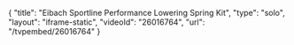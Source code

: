 {
    "title": "Eibach Sportline Performance Lowering Spring Kit",
    "type": "solo",
    "layout": "iframe-static",
    "videoId": "26016764",
    "url": "\/tvpembed\/26016764"
}